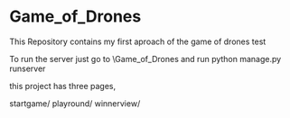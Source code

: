 # Game_of_Drones

This Repository contains my first aproach of the game of drones test

To run the server just go to \Game_of_Drones and run python manage.py runserver

this project has three pages,

startgame/
playround/
winnerview/

